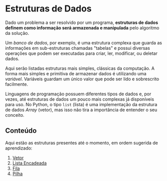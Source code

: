 # Estruturas de Dados

Dado um problema a ser resolvido por um programa, **estruturas de dados definem como 
informação será armazenada e manipulada** pelo algoritmo da solução.

Um _banco de dados_, por exemplo, é uma estrutura complexa que guarda as informações
em sub-estruturas chamadas "tabelas" e possui diversas operações que podem ser 
executadas para criar, ler, modificar, ou deletar dados.

Aqui serão listadas estruturas mais simples, clássicas da computação. A forma mais
simples e primitiva de armazenar dados é utilizando uma _variável_. Variáveis 
guardam um único valor que pode ser lido e sobrescrito facilmente.

Linguagens de programação possuem diferentes tipos de dados e, por vezes, até 
estruturas de dados um pouco mais complexas já disponíveis para uso. 
No Python, o tipo `list` (lista) é uma implementação da estrutura de dados _Array_ 
(vetor), mas isso não tira a importância de entender o seu conceito.

## Conteúdo

Aqui estão as estruturas presentes até o momento, em ordem sugerida de aprendizado:

1. [Vetor](/estruturas_de_dados/vetor/README.md)
1. [Lista Encadeada](/estruturas_de_dados/lista_encadeada/README.md)
1. [Fila](/estruturas_de_dados/fila/README.md)
1. [Pilha](/estruturas_de_dados/pilha/README.md)
